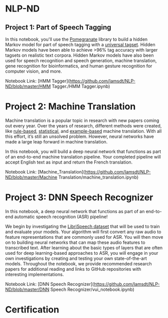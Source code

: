 # NLP-ND

## Project 1: Part of Speech Tagging

In this notebook, you'll use the [Pomegranate](https://github.com/jmschrei/pomegranate) library to build a hidden Markov model for part of speech tagging with a [universal tagset](http://www.petrovi.de/data/universal.pdf). Hidden Markov models have been able to achieve >96% tag accuracy with larger tagsets on realistic text corpora. Hidden Markov models have also been used for speech recognition and speech generation, machine translation, gene recognition for bioinformatics, and human gesture recognition for computer vision, and more.

Notebook Link: [HMM Tagger](https://github.com/Iamsdt/NLP-ND/blob/master/HMM Tagger./HMM Tagger.ipynb)



# Project 2: Machine Translation

Machine translation is a popular topic in research with new papers coming out every year. Over the years of research, different methods were created, like [rule-based](https://en.wikipedia.org/wiki/Rule-based_machine_translation), [statistical](https://en.wikipedia.org/wiki/Statistical_machine_translation), and [example-based](https://en.wikipedia.org/wiki/Example-based_machine_translation) machine translation. With all this effort, it’s still an unsolved problem. However, neural networks have made a large leap forward in machine translation.

In this notebook, you will build a deep neural network that functions as part of an end-to-end machine translation pipeline. Your completed pipeline will accept English text as input and return the French translation.

Notebook Link: [Machine_Translation](https://github.com/Iamsdt/NLP-ND/blob/master/Machine Translation/machine_translation.ipynb)

# Project 3: DNN Speech Recognizer

In this notebook, a deep neural network that functions as part of an end-to-end automatic speech recognition (ASR) pipeline!

We begin by investigating the [LibriSpeech dataset](http://www.openslr.org/12/) that will be used to train and evaluate your models. Your algorithm will first convert any raw audio to feature representations that are commonly used for ASR. You will then move on to building neural networks that can map these audio features to transcribed text. After learning about the basic types of layers that are often used for deep learning-based approaches to ASR, you will engage in your own investigations by creating and testing your own state-of-the-art models. Throughout the notebook, we provide recommended research papers for additional reading and links to GitHub repositories with interesting implementations.

Notebook Link: [DNN Speech Recognizer](https://github.com/Iamsdt/NLP-ND/blob/master/DNN Speech Recognizer/vui_notebook.ipynb)





# Certification

